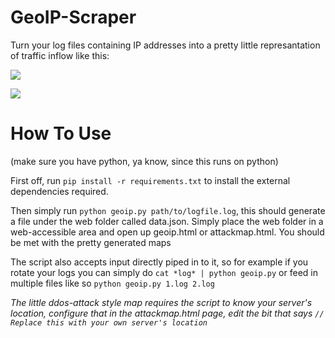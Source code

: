 GeoIP-Scraper
=============

Turn your log files containing IP addresses into a pretty little represantation of traffic inflow like this:

![](https://i.imgur.com/kPuziwp.png)

![](http://i.imgur.com/yf4NiPq.png)


How To Use
=========
(make sure you have python, ya know, since this runs on python)


First off, run ``pip install -r requirements.txt`` to install the external dependencies required.

Then simply run ``python geoip.py path/to/logfile.log``, this should generate a file under the web folder called data.json.
Simply place the web folder in a web-accessible area and open up geoip.html or attackmap.html.
You should be met with the pretty generated maps



The script also accepts input directly piped in to it, so for example if you rotate your logs you can simply do
``cat *log* | python geoip.py``
or feed in multiple files like so
``python geoip.py 1.log 2.log``

*The little ddos-attack style map requires the script to know your server's location, configure that in the attackmap.html page, edit the bit that says ``// Replace this with your own server's location``*

